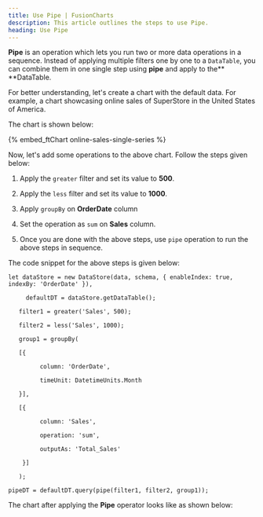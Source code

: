 ```yaml
---
title: Use Pipe | FusionCharts
description: This article outlines the steps to use Pipe.
heading: Use Pipe
---
```


**Pipe** is an operation which lets you run two or more data operations in a sequence. Instead of applying multiple filters one by one to a `DataTable`, you can combine them in one single step using **pipe** and apply to the** **DataTable. 

For better understanding, let's create a chart with the default data. For example, a chart showcasing online sales of SuperStore in the United States of America.

The chart is shown below:

{% embed_ftChart online-sales-single-series %}

Now, let's add some operations to the above chart. Follow the steps given below:

1. Apply the `greater` filter and set its value to **500**. 

2. Apply the `less` filter and set its value to **1000**. 

3. Apply `groupBy` on **OrderDate** column

4. Set the operation as `sum` on **Sales** column.

5. Once you are done with the above steps, use `pipe` operation to run the above steps in sequence.

The code snippet for the above steps is given below:

```
let dataStore = new DataStore(data, schema, { enableIndex: true, indexBy: 'OrderDate' }),

     defaultDT = dataStore.getDataTable();

   filter1 = greater('Sales', 500);

   filter2 = less('Sales', 1000);

   group1 = groupBy(

   [{

         column: 'OrderDate',

         timeUnit: DatetimeUnits.Month

   }],

   [{

         column: 'Sales',

         operation: 'sum',

         outputAs: 'Total_Sales'

    }]

   );

pipeDT = defaultDT.query(pipe(filter1, filter2, group1));

```

The chart after applying the **Pipe** operator looks like as shown below:

<Live Chart>